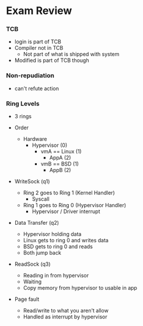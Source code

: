 
# Exam Review

### TCB
- login is part of TCB
- Compiler not in TCB
    - Not part of what is shipped with system
- Modified is part of TCB though


### Non-repudiation
- can't refute action


### Ring Levels 
- 3 rings
- Order
    - Hardware
        - Hypervisor (0)
            - vmA == Linux (1)
                - AppA (2)
            - vmB == BSD (1)
                - AppB (2)


- WriteSock (q1)
    - Ring 2 goes to Ring 1 (Kernel Handler)
        - Syscall
    - Ring 1 goes to Ring 0 (Hypervisor Handler)
        - Hypervisor / Driver interrupt

- Data Transfer (q2)
    - Hypervisor holding data
    - Linux gets to ring 0 and writes data
    - BSD gets to ring 0 and reads
    - Both jump back

- ReadSock (q3)
    - Reading in from hypervisor
    - Waiting
    - Copy memory from hypervisor to usable in app


- Page fault
    - Read/write to what you aren't allow
    - Handled as interrupt by hypervisor



